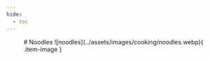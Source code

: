 ```yaml
---
hide:
  - toc
---
```

<figure markdown="1">
# Noodles
![noodles](../assets/images/cooking/noodles.webp){ .item-image }

</figure>
